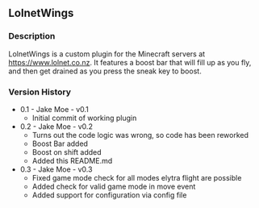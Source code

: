 ## LolnetWings

### Description

LolnetWings is a custom plugin for the Minecraft servers at https://www.lolnet.co.nz.  It features a boost bar that will fill up as you fly, and then get drained as you press the sneak key to boost.

### Version History

* 0.1 - Jake Moe - v0.1
  * Initial commit of working plugin
* 0.2 - Jake Moe - v0.2
  * Turns out the code logic was wrong, so code has been reworked
  * Boost Bar added
  * Boost on shift added
  * Added this README.md
* 0.3 - Jake Moe - v0.3
  * Fixed game mode check for all modes elytra flight are possible
  * Added check for valid game mode in move event
  * Added support for configuration via config file
